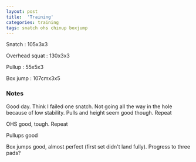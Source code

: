 ```yaml
---
layout: post
title:  'Training'
categories: training
tags: snatch ohs chinup boxjump
---
```


Snatch :   105x3x3

Overhead squat   :   130x3x3

Pullup      :   55x5x3

Box jump    : 107cmx3x5

### Notes

Good day. Think I failed one snatch. Not going all the way in the hole because of low stability. Pulls and height seem good though. Repeat

OHS good, tough. Repeat

Pullups good

Box jumps good, almost perfect (first set didn't land fully). Progress to three pads?
